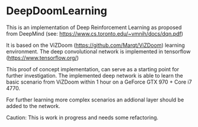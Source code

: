 # DeepDoomLearning

This is an implementation of Deep Reinforcement Learning as proposed from DeepMind 
(see: https://www.cs.toronto.edu/~vmnih/docs/dqn.pdf)

It is based on the ViZDoom (https://github.com/Marqt/ViZDoom) learning environment. The deep convolutional network is implemented in tensorflow (https://www.tensorflow.org/)

This proof of concept implementation, can serve as a starting point for further investigation. The implemented deep network is able to learn the basic scenario from ViZDoom within 1 hour on a GeForce GTX 970 + Core i7 4770.

For further learning more complex scenarios an addional layer should be added to the network.

Caution: This is work in progress and needs some refactoring.

